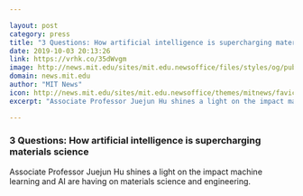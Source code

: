 ```yaml
---

layout: post
category: press
title: "3 Questions: How artificial intelligence is supercharging materials science"
date: 2019-10-03 20:13:26
link: https://vrhk.co/35dWvgm
image: http://news.mit.edu/sites/mit.edu.newsoffice/files/styles/og/public/images/2019/Juejun-Hu-mit-professor.png
domain: news.mit.edu
author: "MIT News"
icon: http://news.mit.edu/sites/mit.edu.newsoffice/themes/mitnews/favicon.ico
excerpt: "Associate Professor Juejun Hu shines a light on the impact machine learning and AI are having on materials science and engineering."

---
```


### 3 Questions: How artificial intelligence is supercharging materials science

Associate Professor Juejun Hu shines a light on the impact machine learning and AI are having on materials science and engineering.